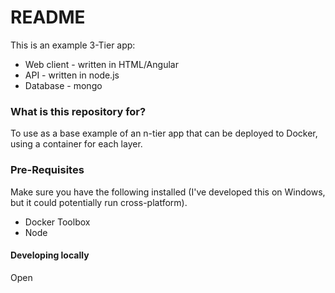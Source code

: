 # README #

This is an example 3-Tier app:

* Web client - written in HTML/Angular
* API - written in node.js
* Database - mongo

### What is this repository for? ###

To use as a base example of an n-tier app that can be deployed to Docker, using a container for each layer.

### Pre-Requisites ###

Make sure you have the following installed (I've developed this on Windows, but it could potentially run cross-platform).

* Docker Toolbox
* Node

#### Developing locally ####

Open 


